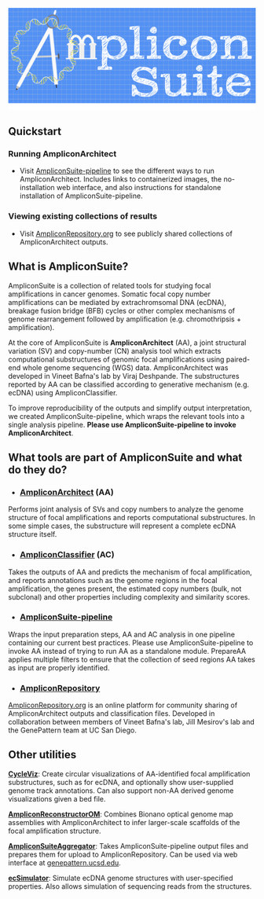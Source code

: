 ![AmpliconSuite logo](https://raw.githubusercontent.com/AmpliconSuite/.github/main/profile/AmpliconSuiteGithub.png)

## Quickstart
### Running AmpliconArchitect
- Visit [AmpliconSuite-pipeline](https://github.com/AmpliconSuite/AmpliconSuite-pipeline) to see the different ways to run AmpliconArchitect. Includes links to containerized images, the no-installation web interface, and also instructions for standalone installation of AmpliconSuite-pipeline.

### Viewing existing collections of results
- Visit [AmpliconRepository.org](https://ampliconrepository.org) to see publicly shared collections of AmpliconArchitect outputs.

## What is AmpliconSuite?
AmpliconSuite is a collection of related tools for studying focal amplifications in cancer genomes. Somatic focal copy number amplifications can be mediated by extrachromsomal DNA (ecDNA), breakage fusion bridge (BFB) cycles or other complex mechanisms of genome rearrangement followed by amplification (e.g. chromothripsis + amplification).

At the core of AmpliconSuite is **AmpliconArchitect** (AA), a joint structural variation (SV) and copy-number (CN) analysis tool which extracts computational substructures of genomic focal amplifications using paired-end whole genome sequencing (WGS) data. AmpliconArchitect was developed in Vineet Bafna's lab by Viraj Deshpande. The substructures reported by AA can be classified according to generative mechanism (e.g. ecDNA) using AmpliconClassifier.

To improve reproducibility of the outputs and simplify output interpretation, we created AmpliconSuite-pipeline, which wraps the relevant tools into a single analysis pipeline. **Please use AmpliconSuite-pipeline to invoke AmpliconArchitect**.

## What tools are part of AmpliconSuite and what do they do?
- ### [AmpliconArchitect](https://github.com/AmpliconSuite/AmpliconArchitect) (AA)
Performs joint analysis of SVs and copy numbers to analyze the genome structure of focal amplifications and reports computational substructures. In some simple cases, the substructure will represent a complete ecDNA structure itself.

- ### [AmpliconClassifier](https://github.com/AmpliconSuite/AmpliconClassifier) (AC)
Takes the outputs of AA and predicts the mechanism of focal amplification, and reports annotations such as the genome regions in the focal amplification, the genes present, the estimated copy numbers (bulk, not subclonal) and other properties including complexity and similarity scores.

- ### [AmpliconSuite-pipeline](https://github.com/AmpliconSuite/AmpliconSuite-pipeline)
Wraps the input preparation steps, AA and AC analysis in one pipeline containing our current best practices. Please use AmpliconSuite-pipeline to invoke AA instead of trying to run AA as a standalone module. PrepareAA applies multiple filters to ensure that the collection of seed regions AA takes as input are properly identified.

- ### [AmpliconRepository](https://github.com/AmpliconSuite/AmpliconRepository)
[AmpliconRepository.org](https://ampliconrepository.org) is an online platform for community sharing of AmpliconArchitect outputs and classification files. Developed in collaboration between members of Vineet Bafna's lab, Jill Mesirov's lab and the GenePattern team at UC San Diego.

## Other utilities
**[CycleViz](https://github.com/AmpliconSuite/CycleViz)**: Create circular visualizations of AA-identified focal amplification substructures, such as for ecDNA, and optionally show user-supplied genome track annotations. Can also support non-AA derived genome visualizations given a bed file.

**[AmpliconReconstructorOM](https://github.com/AmpliconSuite/AmpliconReconstructorOM)**: Combines Bionano optical genome map assemblies with AmpliconArchitect to infer larger-scale scaffolds of the focal amplification structure.

**[AmpliconSuiteAggregator](https://github.com/AmpliconSuite/AmpliconSuiteAggregator)**: Takes AmpliconSuite-pipeline output files and prepares them for upload to AmpliconRepository. Can be used via web interface at [genepattern.ucsd.edu](https://genepattern.ucsd.edu/gp/pages/login.jsf).

**[ecSimulator](https://github.com/AmpliconSuite/ecSimulator)**: Simulate ecDNA genome structures with user-specified properties. Also allows simulation of sequencing reads from the structures.

